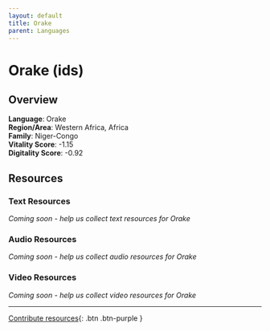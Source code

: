 ```yaml
---
layout: default
title: Orake
parent: Languages
---
```


# Orake (ids)

## Overview

**Language**: Orake  
**Region/Area**: Western Africa, Africa  
**Family**: Niger-Congo  
**Vitality Score**: -1.15  
**Digitality Score**: -0.92  

## Resources

### Text Resources
*Coming soon - help us collect text resources for Orake*

### Audio Resources
*Coming soon - help us collect audio resources for Orake*

### Video Resources
*Coming soon - help us collect video resources for Orake*

---

[Contribute resources](https://fairtrain.github.io/){: .btn .btn-purple }
